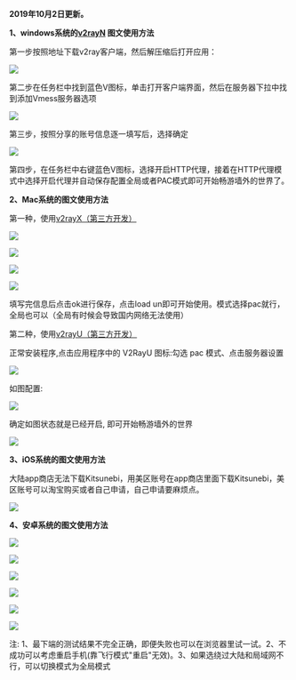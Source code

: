 **2019年10月2日更新。**

**1、windows系统的[v2rayN](https://github.com/2dust/v2rayN/releases/latest) 图文使用方法**

第一步按照地址下载v2ray客户端，然后解压缩后打开应用：

![](https://raw.githubusercontent.com/Alvin9999/PAC/master/ss/v2ray2.png)

第二步在任务栏中找到蓝色V图标，单击打开客户端界面，然后在服务器下拉中找到添加Vmess服务器选项

![](https://raw.githubusercontent.com/Alvin9999/PAC/master/ss/v2ray3.png)

第三步，按照分享的账号信息逐一填写后，选择确定

![](https://raw.githubusercontent.com/Alvin9999/PAC/master/ss/v2ray4.png)

第四步，在任务栏中右键蓝色V图标，选择开启HTTP代理，接着在HTTP代理模式中选择开启代理并自动保存配置全局或者PAC模式即可开始畅游墙外的世界了。

**2、Mac系统的图文使用方法**

第一种，使用[v2rayX（第三方开发）](https://github.com/insisttech/v2rayX-copy/releases) 

![](https://raw.githubusercontent.com/Alvin9999/PAC/master/v2ray/mac1.jpg)

![](https://raw.githubusercontent.com/Alvin9999/PAC/master/v2ray/mac2.jpg)

![](https://raw.githubusercontent.com/Alvin9999/PAC/master/v2ray/mac3.jpg)

![](https://raw.githubusercontent.com/Alvin9999/PAC/master/v2ray/mac4.jpg)

填写完信息后点击ok进行保存，点击load un即可开始使用。模式选择pac就行，全局也可以（全局有时候会导致国内网络无法使用）

第二种，使用[v2rayU（第三方开发）](https://github.com/yanue/V2rayU/releases)

正常安装程序,点击应用程序中的 V2RayU 图标:勾选 pac 模式、点击服务器设置

![](https://raw.githubusercontent.com/Alvin9999/PAC/master/v2ray/v2rayu1.png)

如图配置:

![](https://raw.githubusercontent.com/Alvin9999/PAC/master/v2ray/v2rayu2.png)

确定如图状态就是已经开启, 即可开始畅游墙外的世界

![](https://raw.githubusercontent.com/Alvin9999/PAC/master/v2ray/v2rayu3.png)

**3、iOS系统的图文使用方法**

大陆app商店无法下载Kitsunebi，用美区账号在app商店里面下载Kitsunebi，美区账号可以淘宝购买或者自己申请，自己申请要麻烦点。

![](https://raw.githubusercontent.com/Alvin9999/PAC/master/v2ray/v2ray5.png)

**4、安卓系统的图文使用方法**

![](https://raw.githubusercontent.com/Alvin9999/PAC/master/v2ray/az1.png)

![](https://raw.githubusercontent.com/Alvin9999/PAC/master/v2ray/az2.png)

![](https://raw.githubusercontent.com/Alvin9999/PAC/master/v2ray/az3.png)

![](https://raw.githubusercontent.com/Alvin9999/PAC/master/v2ray/az4.png)

![](https://raw.githubusercontent.com/Alvin9999/PAC/master/v2ray/az5.png)

![](https://raw.githubusercontent.com/Alvin9999/PAC/master/v2ray/az6.png)

注: 1、最下端的测试结果不完全正确，即便失败也可以在浏览器里试一试。2、不成功可以考虑重启手机(靠飞行模式"重启"无效)。3、如果选绕过大陆和局域网不行，可以切换模式为全局模式
